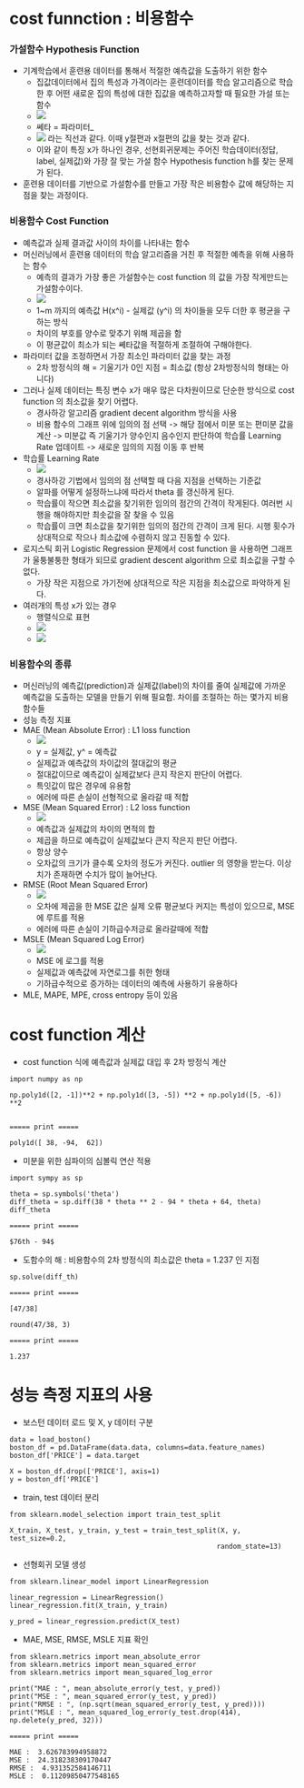# cost funnction : 비용함수

### 가설함수 Hypothesis Function
- 기계학습에서 훈련용 데이터를 통해서 적절한 예측값을 도출하기 위한 함수
    - 집값데이터에서 집의 특성과 가격이라는 훈련데이터를 학습 알고리즘으로 학습한 후 어떤 새로운 집의 특성에 대한 집값을 예측하고자할 때 필요한 가설 또는 함수
    - <img src="https://latex.codecogs.com/png.latex?%5Cdpi%7B100%7D%20%5Cfn_cm%20%5Clarge%20h_%7B%5Ctheta%7D%28x%29%20%3D%20%5Ctheta_%7B0%7D%20&plus;%20%5Ctheta_%7B1%7D%28x%29"/>
    - 쎄타 = 파라미터_
    - <img src="https://latex.codecogs.com/png.latex?%5Cdpi%7B100%7D%20%5Cfn_cm%20%5Clarge%20y%3Dax&plus;b"/> 라는 직선과 같다. 이때 y절편과 x절편의 값을 찾는 것과 같다.
    - 이와 같이 특징 x가 하나인 경우, 선현회귀문제는 주어진 학습데이터(정답, label, 실제값)와 가장 잘 맞는 가설 함수 Hypothesis function h를 찾는 문제가 된다. 
- 훈련용 데이터를 기반으로 가설함수를 만들고 가장 작은 비용함수 값에 해당하는 지점을 찾는 과정이다.
    
### 비용함수 Cost Function
- 예측값과 실제 결과값 사이의 차이를 나타내는 함수
- 머신러닝에서 훈련용 데이터의 학습 알고리즘을 거친 후 적절한 예측을 위해 사용하는 함수
    - 예측의 결과가 가장 좋은 가설함수는 cost function 의 값을 가장 작게만드는 가설함수이다.
    - <img src="https://latex.codecogs.com/png.latex?%5Cdpi%7B100%7D%20%5Cfn_cm%20%5Clarge%20J%28%5Ctheta_%7B0%7D%2C%20%5Ctheta_%7B1%7D%29%20%3D%20%5Cdfrac%7B1%7D%7B2m%7D%20%5Csum_%7Bi%3D1%7D%5E%7Bm%7D%20%28h_%7B%5Ctheta%7D%28x%5E%7B%28i%29%7D%29-%20y%5E%7B%28i%29%7D%29%5E2"/>
    - 1~m 까지의 예측값 H(x^i) - 실제값 (y^i) 의 차이들을 모두 더한 후 평균을 구하는 방식
    - 차이의 부호를 양수로 맞추기 위해 제곱을 함
    - 이 평균값이 최소가 되는 쎼타값을 적절하게 조절하여 구해야한다.
- 파라미터 값을 조정하면서 가장 최소인 파라미터 값을 찾는 과정
    - 2차 방정식의 해 = 기울기가 0인 지점 = 최소값 (항상 2차방정식의 형태는 아니다)
- 그러나 실제 데이터는 특징 변수 x가 매우 많은 다차원이므로 단순한 방식으로 cost function 의 최소값을 찾기 어렵다.
    - 경사하강 알고리즘 gradient decent algorithm 방식을 사용 
    - 비용 함수의 그래프 위에 임의의 점 선택 -> 해당 점에서 미분 또는 편미분 값을 계산 -> 미분값 즉 기울기가 양수인지 음수인지 판단하여 학습률 Learning Rate 업데이트 -> 새로운 임의의 지점 이동 후 반복
- 학습률 Learning Rate
    - <img src="https://latex.codecogs.com/png.latex?%5Cdpi%7B100%7D%20%5Cfn_cm%20%5Clarge%20%5Ctheta%20%3D%20%5Ctheta%20-%20%5Calpha%20%5Cdfrac%7Bd%7D%7Bdt%7D%20J_%7B%5Ctheta%7D%20%28x%29"/>
    - 경사하강 기법에서 임의의 점 선택할 때 다음 지점을 선택하는 기준값
    - 알파를 어떻게 설정하느냐에 따라서 theta 를 갱신하게 된다.
    - 학습률이 작으면 최소값을 찾기위한 임의의 점간의 간격이 작게된다. 여러번 시행을 해야하지만 최솟값을 잘 찾을 수 있음
    - 학습률이 크면 최소값을 찾기위한 임의의 점간의 간격이 크게 된다. 시행 횟수가 상대적으로 작으나 최소값에 수렴하지 않고 진동할 수 있다.
- 로지스틱 회귀 Logistic Regression 문제에서 cost function 을 사용하면 그래프가 울퉁불퉁한 형태가 되므로 gradient descent algorithm 으로 최소값을 구할 수 없다.
    - 가장 작은 지점으로 가기전에 상대적으로 작은 지점을 최소값으로 파악하게 된다.
- 여러개의 특성 x가 있는 경우
    - 행렬식으로 표현
    - <img src="https://latex.codecogs.com/png.latex?%5Cdpi%7B100%7D%20%5Cfn_cm%20%5Clarge%20h_%7B%5Ctheta%7D%28x%29%20%3D%20%5Ctheta_%7B0%7D%20&plus;%20%5Ctheta_%7B1%7Dx_%7B1%7D%20&plus;%20%5Ctheta_%7B2%7Dx_%7B2%7D%20&plus;%20%5Ctheta_%7B3%7Dx_%7B3%7D%20&plus;%20%5Ctheta_%7B4%7Dx_%7B4%7D"/>
    - <img src="https://latex.codecogs.com/png.latex?%5Cdpi%7B100%7D%20%5Cfn_cm%20%5Clarge%20h_%7B%5Ctheta%7D%28x%29%20%3D%20%5Ctheta%5ET%20x"/>
    
### 비용함수의 종류
- 머신러닝의 예측값(prediction)과 실제값(label)의 차이를 줄여 실제값에 가까운 예측값을 도출하는 모델을 만들기 위해 필요함. 차이를 조절하는 하는 몇가지 비용함수들
- 성능 측정 지표
- MAE (Mean Absolute Error) : L1 loss function
    - <img src="https://latex.codecogs.com/png.latex?%5Cdpi%7B100%7D%20%5Cfn_cm%20%5Clarge%20MAE%3D%5Cdfrac%7B1%7D%7Bn%7D%20%5Csum%20%7Cy-%20%5Chat%20y%7C"/>
    - y = 실제값, y^ = 예측값
    - 실제값과 예측값의 차이값의 절대값의 평균
    - 절대값이므로 예측값이 실제값보다 큰지 작은지 판단이 어렵다.
    - 특잇값이 많은 경우에 유용함
    - 에러에 따른  손실이 선형적으로 올라갈 때 적합
- MSE (Mean Squared Error) : L2 loss function
    - <img src="https://latex.codecogs.com/png.latex?%5Cdpi%7B100%7D%20%5Cfn_cm%20%5Clarge%20MSE%20%3D%20%5Cdfrac%7B1%7D%7Bn%7D%20%5Csum%20%28y%20-%20%5Chat%20y%29%5E2"/>
    - 예측값과 실제값의 차이의 면적의 합
    - 제곱을 하므로 예측값이 실제값보다 큰지 작은지 판단 어렵다.
    - 항상 양수
    - 오차값의 크기가 클수록 오차의 정도가 커진다. outlier 의 영향을 받는다. 이상치가 존재하면 수치가 많이 늘어난다.
- RMSE (Root Mean Squared Error)
    - <img src="https://latex.codecogs.com/png.latex?%5Cdpi%7B100%7D%20%5Cfn_cm%20%5Clarge%20RMSE%20%3D%20%5Csqrt%20%7B%5Cdfrac%20%7B%5Csum_%7Bi%3D1%7D%5E%7BN%7D%20%28y_%7Bi%7D%20-%20%5Chat%20y_%7Bi%7D%29%5E2%7D%7BN%7D%7D"/>
    - 오차에 제곱을 한 MSE 값은 실제 오류 평균보다 커지는 특성이 있으므로, MSE에 루트를 적용
    - 에러에 따른 손실이 기하급수저긍로 올라갈때에 적합
- MSLE (Mean Squared Log Error)
    - <img src="https://latex.codecogs.com/png.latex?%5Cdpi%7B100%7D%20%5Cfn_cm%20%5Clarge%20MSLE%28y%2C%20%5Chat%20y%29%20%3D%20%5Cdfrac%7B1%7D%7Bn_%7Bsamples%7D%7D%20%5Csum_%7Bi%3D0%7D%5E%7Bn_%7Bsmaples%7D-1%7D%28log_%7Be%7D%281&plus;y_%7Bi%7D%29%20-%20log_%7Be%7D%281&plus;%5Chat%20y_%7Bi%7D%29%29%5E2"/>
    - MSE 에 로그를 적용
    - 실제값과 예측값에 자연로그를 취한 형태
    - 기하급수적으로 증가하는 데이터의 예측에 사용하기 유용하다
- MLE, MAPE, MPE, cross entropy 등이 있음

# cost function 계산

- cost function 식에 예측값과 실제값 대입 후 2차 방정식 계산
```
import numpy as np

np.poly1d([2, -1])**2 + np.poly1d([3, -5]) **2 + np.poly1d([5, -6]) **2


===== print =====

poly1d([ 38, -94,  62])
```

- 미분을 위한 심파이의 심볼릭 연산 적용
```
import sympy as sp

theta = sp.symbols('theta')
diff_theta = sp.diff(38 * theta ** 2 - 94 * theta + 64, theta)
diff_theta

===== print =====

$76th - 94$
```

- 도함수의 해 : 비용함수의 2차 방정식의 최소값은 theta = 1.237 인 지점
```
sp.solve(diff_th)

===== print =====

[47/38]

round(47/38, 3)

===== print =====

1.237
```

# 성능 측정 지표의 사용

- 보스턴 데이터 로드 및 X, y 데이터 구분
```
data = load_boston()
boston_df = pd.DataFrame(data.data, columns=data.feature_names)
boston_df['PRICE'] = data.target

X = boston_df.drop(['PRICE'], axis=1)
y = boston_df['PRICE']
```

- train, test 데이터 분리
```
from sklearn.model_selection import train_test_split

X_train, X_test, y_train, y_test = train_test_split(X, y, test_size=0.2,
                                                   random_state=13)
```

- 선형회귀 모델 생성
```
from sklearn.linear_model import LinearRegression

linear_regression = LinearRegression()
linear_regression.fit(X_train, y_train)

y_pred = linear_regression.predict(X_test)
```

- MAE, MSE, RMSE, MSLE 지표 확인
```
from sklearn.metrics import mean_absolute_error
from sklearn.metrics import mean_squared_error
from sklearn.metrics import mean_squared_log_error

print("MAE : ", mean_absolute_error(y_test, y_pred))
print("MSE : ", mean_squared_error(y_test, y_pred))
print("RMSE : ", (np.sqrt(mean_squared_error(y_test, y_pred))))
print("MSLE : ", mean_squared_log_error(y_test.drop(414), np.delete(y_pred, 32)))

===== print =====

MAE :  3.626783994958872
MSE :  24.318238309170447
RMSE :  4.931352584146711
MSLE :  0.11209850477548165
```
